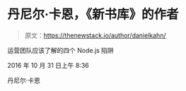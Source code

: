 # 丹尼尔·卡恩，《新书库》的作者

> 原文：<https://thenewstack.io/author/danielkahn/>

运营团队应该了解的四个 Node.js 陷阱

2016 年 10 月 31 日上午 8:36

丹尼尔·卡恩